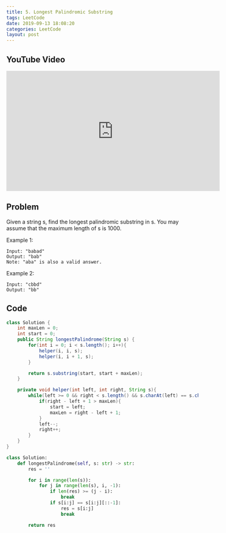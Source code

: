 ```yaml
---
title: 5. Longest Palindromic Substring
tags: LeetCode
date: 2019-09-13 18:08:20
categories: LeetCode
layout: post
---
```


## YouTube Video

<iframe width="560" height="315" src="https://www.youtube.com/embed/QhFkiwPLvHg" frameborder="0" allow="accelerometer; autoplay; encrypted-media; gyroscope; picture-in-picture" allowfullscreen></iframe>

## Problem

Given a string s, find the longest palindromic substring in s. You may assume that the maximum length of s is 1000.

Example 1:

```
Input: "babad"
Output: "bab"
Note: "aba" is also a valid answer.
```

Example 2:

```
Input: "cbbd"
Output: "bb"
```

## Code

```java
class Solution {
    int maxLen = 0;
    int start = 0;
    public String longestPalindrome(String s) {
        for(int i = 0; i < s.length(); i++){
            helper(i, i, s);
            helper(i, i + 1, s);
        }

        return s.substring(start, start + maxLen);
    }

    private void helper(int left, int right, String s){
        while(left >= 0 && right < s.length() && s.charAt(left) == s.charAt(right)){
            if(right - left + 1 > maxLen){
                start = left;
                maxLen = right - left + 1;
            }
            left--;
            right++;
        }
    }
}
```

```python
class Solution:
    def longestPalindrome(self, s: str) -> str:
        res = ''

        for i in range(len(s)):
            for j in range(len(s), i, -1):
                if len(res) >= (j - i):
                    break
                if s[i:j] == s[i:j][::-1]:
                    res = s[i:j]
                    break

        return res
```
